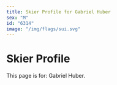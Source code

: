```yaml
---
title: Skier Profile for Gabriel Huber
sex: "M"
id: "6314"
image: "/img/flags/sui.svg" 
---
```


# Skier Profile

This page is for: Gabriel Huber.
    